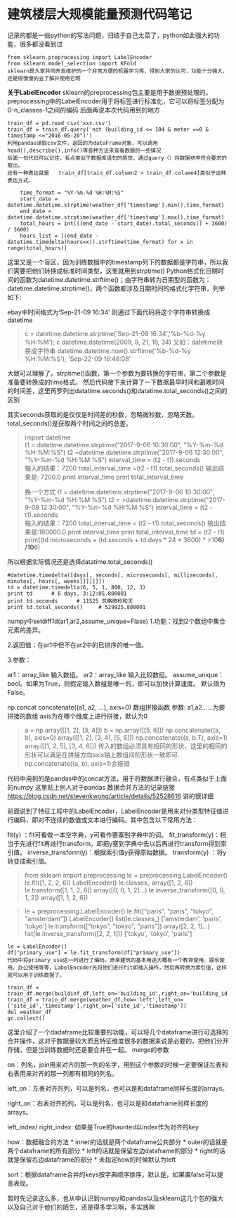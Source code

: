  # 建筑楼层大规模能量预测代码笔记
 记录的都是一些python的写法问题，归结于自己太菜了，python如此强大的功能，很多都没看到过
	
	from sklearn.preprocessing import LabelEncoder
	from sklearn.model_selection import KFold
	sklearn是大家共同开发维护的一个非常方便的机器学习库，得到大家的认可，功能十分强大，还是得慢慢的去了解并使用它啊
**关于LabelEncoder**
sklearn的preprocessing包主要是用于数据预处理的。
preprocessing中的LabelEncoder用于将标签进行标准化，它可以将标签分配为0-n_classes-1之间的编码
后面再说本次代码用到的地方 



	train_df = pd.read_csv('xxx.csv')
	train_df = train_df.query('not (building_id <= 104 & meter ==0 & timestamp <="2016-05-20")')
	利用pandas读取csv文件，返回的为dataFrame对象，可以调用head(),describe(),info()等各种方法来查看数据的一些情况
	后面一句代码可以记住，有点类似于数据库语句的感觉，通过query（）将数据块中符合要求的取出。
	还有一种表达就是   train_df[train_df.column2 > train_df.colume4]类似于这种表达方式。

```
 	time_format = "%Y-%m-%d %H:%M:%S"
    start_date = datetime.datetime.strptime(weather_df['timestamp'].min(),time_format)
    end_date = datetime.datetime.strptime(weather_df['timestamp'].max(),time_format)
    total_hours = int(((end_date - start_date).total_seconds() + 3600) / 3600)
    hours_list = [(end_date - datetime.timedelta(hours=x)).strftime(time_format) for x in range(total_hours)]
```
这里又是一个盲区，因为训练数据中的timestamp列下的数据都是字符串，所以我们需要把他们转换成标准时间类型，这里就用到strptime()
Python格式化日期时间的函数为datetime.datetime.strftime()；由字符串转为日期型的函数为：datetime.datetime.strptime()，两个函数都涉及日期时间的格式化字符串，列举如下:

ebay中时间格式为‘Sep-21-09 16:34’
则通过下面代码将这个字符串转换成datetime

>c = datetime.datetime.strptime('Sep-21-09 16:34','%b-%d-%y %H:%M');
> c
datetime.datetime(2009, 9, 21, 16, 34)
又如：datetime转换成字符串
> datetime.datetime.now().strftime('%b-%d-%y %H:%M:%S');
'Sep-22-09 16:48:08'

大致可以理解了，strptime()函数，第一个参数为要转换的字符串，第二个参数是准备要转换成的time格式。
然后代码接下来计算了一下数据最早时间和最晚时间的时间差，这里再罗列出datatime.seconds()和datatime.total_seconds()之间的区别

其实seconds获取的是仅仅是时间差的秒数，忽略微秒数，忽略天数。
total_seconds()是获取两个时间之间的总差。

>import datetime   
> t1 = datetime.datetime.strptime("2017-9-06 10:30:00", "%Y-%m-%d %H:%M:%S")
>  t2 =datetime.datetime.strptime("2017-9-06 12:30:00", "%Y-%m-%d %H:%M:%S") 
> interval_time = (t2 - t1).seconds  
> 输入的结果：7200 
> total_interval_time =(t2 - t1).total_seconds() 
> 输出结果是: 7200.0 
> print interval_time 
> print total_interval_time  
> 
> 换一个方式 
> t1 = datetime.datetime.strptime("2017-9-06 10:30:00", "%Y-%m-%d %H:%M:%S") 
> t2 = >datetime.datetime.strptime("2017-9-08 12:30:00", "%Y-%m-%d %H:%M:%S") 
> interval_time = (t2 - t1).seconds  
> 输入的结果：7200
> total_interval_time = (t2 - t1).total_seconds() 
> 输出结果是:180000.0 
> print interval_time 
> print total_interval_time 
> td = (t2 - t1) print((td.microseconds + (td.seconds + td.days * 24 * 3600) * >10**6) /10**6)  

所以根据实际情况还是选择datatime.total_seconds()

	#datetime.timedelta([days[, seconds[, microseconds[, milliseconds[, minutes[, hours[, weeks]]]]]]])
	td = datetime.timedelta(6, 5, 1, 800, 12, 3) 
	print td      # 6 days, 3:12:05.800001
	print td.seconds      # 11525 忽略微秒和天
	print td.total_seconds()     # 529925.800001


numpy中setdiff1d(ar1,ar2,assume_unique=Flase)
1.功能：找到2个数组中集合元素的差异。

2.返回值：在ar1中但不在ar2中的已排序的唯一值。

3.参数：

ar1：array_like 输入数组。
ar2：array_like 输入比较数组。
assume_unique：bool。如果为True，则假定输入数组是唯一的，即可以加快计算速度。 默认值为False。


np.concat
concatenate((a1, a2, …), axis=0) 
数组拼接函数 
参数: 
a1,a2……为要拼接的数组 
axis为在哪个维度上进行拼接，默认为0
> a = np.array([[1, 2], [3, 4]])
> b = np.array([[5, 6]])
>np.concatenate((a, b), axis=0)
array([[1, 2],
       [3, 4],
       [5, 6]])
>np.concatenate((a, b.T), axis=1)
array([[1, 2, 5],
       [3, 4, 6]])
传入的数组必须具有相同的形状，这里的相同的形状可以满足在拼接方向axis轴上数组间的形状一致即可. 
np.concatenate((a, b), axis=1)会报错

代码中用到的是pandas中的concat方法，用于将数据进行融合，有点类似于上面的numpy
这里贴上别人对于pandas 数据合并方法的记录链接
https://blog.csdn.net/stevenkwong/article/details/52528616 讲的很详细

前面说到了特征工程中的LabelEncoder，LabelEncoder是用来对分类型特征值进行编码，即对不连续的数值或文本进行编码。其中包含以下常用方法：

fit(y) ：fit可看做一本空字典，y可看作要塞到字典中的词。 
fit_transform(y)：相当于先进行fit再进行transform，即把y塞到字典中去以后再进行transform得到索引值。 
inverse_transform(y)：根据索引值y获得原始数据。 
transform(y) ：将y转变成索引值。
> from sklearn import preprocessing
> le = preprocessing.LabelEncoder()
> le.fit([1, 2, 2, 6])
LabelEncoder()
> le.classes_
array([1, 2, 6])
> le.transform([1, 1, 2, 6]) 
array([0, 0, 1, 2]...)
> le.inverse_transform([0, 0, 1, 2])
array([1, 1, 2, 6])

> le = preprocessing.LabelEncoder()
> le.fit(["paris", "paris", "tokyo", "amsterdam"])
LabelEncoder()
> list(le.classes_)
['amsterdam', 'paris', 'tokyo']
> le.transform(["tokyo", "tokyo", "paris"]) 
array([2, 2, 1]...)
> list(le.inverse_transform([2, 2, 1]))
['tokyo', 'tokyo', 'paris']

```
le = LabelEncoder()
df["primary_use"] = le.fit_transform(df["primary_use"])
代码中将primary_use这一列进行了编码，原来建筑的基本用途大概有一个教育使用、娱乐使用、办公使用等等，LabelEncoder先将他们进行fit即插入操作，然后再转换为索引值，这样就可以用于训练数据了。
```


```
train_df = train_df.merge(buildinf_df,left_on='building_id',right_on='building_id',how='left')
train_df = train_df.merge(weather_df,how='left',left_on=['site_id','timestamp'],right_on=['site_id','timestamp'])
del weather_df
gc.collect()
```
这里介绍了一个dadaframe比较重要的功能，可以将几个dataframe进行可选择的合并操作，这对于数据量较大而且特征维度很多的数据来说是必要的，把他们分开存储，但是当训练数据时还是要合并在一起。
merge的参数

on：列名，join用来对齐的那一列的名字，用到这个参数的时候一定要保证左表和右表用来对齐的那一列都有相同的列名。

left_on：左表对齐的列，可以是列名，也可以是和dataframe同样长度的arrays。

right_on：右表对齐的列，可以是列名，也可以是和dataframe同样长度的arrays。

left_index/ right_index: 如果是True的haunted以index作为对齐的key

how：数据融合的方法
	* inner的话就是两个dataframe公共部分
	* outer的话就是两个dataframe的所有部分
	* left的话就是保留左边dataframe的部分
	* right的话就是保留右边dataframe的部分
	* 未指定how的时候默认为left

sort：根据dataframe合并的keys按字典顺序排序，默认是，如果置false可以提高表现。

暂时先记录这么多，也从中认识到numpy和pandas以及sklearn这几个包的强大以及自己对于他们的陌生，还是得多学习啊，多实践啊


